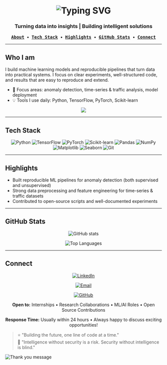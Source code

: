 <a name="top"></a>
<!-- Banner -->
<!-- ![Banner](./banner.png) -->

<!-- <h1 align="center">👋 Hi, I’m Satish Vaishyar</h1>
<h3 align="center">AI & ML Enthusiast — turning data into defense</h3> -->

<div align="center">
  <h1>
    <img src="https://readme-typing-svg.herokuapp.com?font=Fira+Code&weight=600&size=40&pause=1000&color=00FF7F&center=true&vCenter=true&random=false&width=435&lines=Hi%2C+I'm+Satish;AI+%26+ML+Enthusiast;Data+Scientist;Problem+Solver" alt="Typing SVG" />
  </h1>
  <h3>Turning data into insights | Building intelligent solutions</h3>
</div>

<p align="center">
  <a href="#who-i-am"><kbd><strong>About</strong></kbd></a> &nbsp;•&nbsp;
  <a href="#tech-stack"><kbd><strong>Tech Stack</strong></kbd></a> &nbsp;•&nbsp;
  <a href="#highlights"><kbd><strong>Highlights</strong></kbd></a> &nbsp;•&nbsp;
  <a href="#github-stats"><kbd><strong>GitHub Stats</strong></kbd></a> &nbsp;•&nbsp;
  <a href="#connect"><kbd><strong>Connect</strong></kbd></a>
</p>

---

## <a name="who-i-am"></a>Who I am

I build machine learning models and reproducible pipelines that turn data into practical systems. I focus on clear experiments, well-structured code, and results that are easy to reproduce and extend.

- 🎯 Focus areas: anomaly detection, time-series & traffic analysis, model deployment  
- 💡 Tools I use daily: Python, TensorFlow, PyTorch, Scikit-learn

<div align="center">
<img src="https://quotes-github-readme.vercel.app/api?type=horizontal&theme=dark&quote=Turning%20data%20into%20actionable%20insights&author=Satish%20Vaishyar"/>
</div>

---

## <a name="tech-stack"></a>Tech Stack
<p align="center">
  <img alt="Python" src="https://img.shields.io/badge/Python-3776AB?style=for-the-badge&logo=python&logoColor=white" />
  <img alt="TensorFlow" src="https://img.shields.io/badge/TensorFlow-FF6F00?style=for-the-badge&logo=tensorflow&logoColor=white" />
  <img alt="PyTorch" src="https://img.shields.io/badge/PyTorch-EE4C2C?style=for-the-badge&logo=pytorch&logoColor=white" />
  <img alt="Scikit-learn" src="https://img.shields.io/badge/scikit--learn-F7931E?style=for-the-badge&logo=scikit-learn&logoColor=white" />
  <img alt="Pandas" src="https://img.shields.io/badge/Pandas-150458?style=for-the-badge&logo=pandas&logoColor=white" />
  <img alt="NumPy" src="https://img.shields.io/badge/NumPy-013243?style=for-the-badge&logo=numpy&logoColor=white" />
  <img alt="Matplotlib" src="https://img.shields.io/badge/Matplotlib-11557C?style=for-the-badge&logo=matplotlib&logoColor=white" />
  <img alt="Seaborn" src="https://img.shields.io/badge/Seaborn-4A4E69?style=for-the-badge&logo=seaborn&logoColor=white" />
  <img alt="Git" src="https://img.shields.io/badge/Git-F05032?style=for-the-badge&logo=git&logoColor=white" />
</p>

---

## <a name="highlights"></a>Highlights
- Built reproducible ML pipelines for anomaly detection (both supervised and unsupervised)  
- Strong data preprocessing and feature engineering for time-series & traffic datasets  
- Contributed to open-source scripts and well-documented experiments

---

## <a name="github-stats"></a>GitHub Stats
<p align="center">
  <img src="https://github-readme-stats.vercel.app/api?username=Satish-vaishyar&show_icons=true&title_color=00FF7F&icon_color=00FF7F&text_color=FFFFFF&bg_color=0D1117" alt="GitHub stats" />
</p>

<p align="center">
  <img src="https://github-readme-stats.vercel.app/api/top-langs/?username=Satish-vaishyar&layout=compact&title_color=00FF7F&text_color=FFFFFF&bg_color=0D1117" alt="Top Languages" />
</p>

---

## <a name="connect"></a>Connect
<!-- <p align="center"> -->
<div align="center">
  <a href="https://www.linkedin.com/in/satish-vaishyar"><img src="https://img.shields.io/badge/LinkedIn-0A66C2?style=for-the-badge&logo=linkedin&logoColor=white" alt="LinkedIn" /></a>
  
  <a href="mailto:12vsatish1@gmail.com"><img src="https://img.shields.io/badge/Email-D14836?style=for-the-badge&logo=gmail&logoColor=white" alt="Email" /></a>
  
  <a href="https://github.com/Satish-vaishyar"><img src="https://img.shields.io/badge/GitHub-171515?style=for-the-badge&logo=github&logoColor=white" alt="GitHub" /></a>
<!-- </p> -->
</div>
<div align="center">
  
  **Open to:** Internships • Research Collaborations • ML/AI Roles • Open Source Contributions

  **Response Time:** Usually within 24 hours • Always happy to discuss exciting opportunities!
</div>



> ⭐ "Building the future, one line of code at a time."  
> 💬 "Intelligence without security is a risk. Security without intelligence is blind."


<img src="https://readme-typing-svg.herokuapp.com?font=Fira+Code&size=20&pause=1000&color=00FF7F&center=true&vCenter=true&width=500&lines=Thanks+for+stopping+by!;Let's+build+something+amazing+together!;Always+learning%2C+always+growing!&border_radius=10" alt="Thank you message" />

<!-- <p align="center">Made with ❤️ -->
  <!-- <a href="#top">Back to top</a></p> -->
